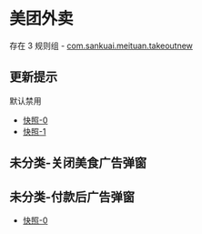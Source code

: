 # 美团外卖

存在 3 规则组 - [com.sankuai.meituan.takeoutnew](/src/apps/com.sankuai.meituan.takeoutnew.ts)

## 更新提示

默认禁用

- [快照-0](https://i.gkd.li/i/13415044)
- [快照-1](https://i.gkd.li/i/13276882)

## 未分类-关闭美食广告弹窗

## 未分类-付款后广告弹窗

- [快照-0](https://i.gkd.li/i/13175526)
